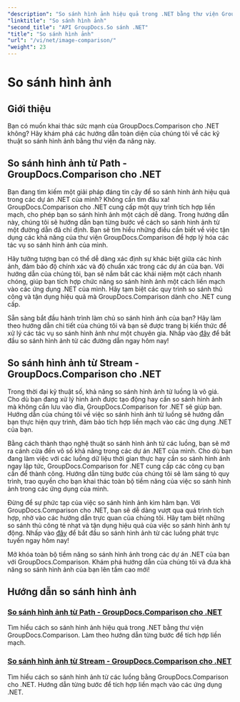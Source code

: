 ```yaml
---
"description": "So sánh hình ảnh hiệu quả trong .NET bằng thư viện GroupDocs.Comparison. Hướng dẫn từng bước để tích hợp liền mạch từ đường dẫn hoặc luồng."
"linktitle": "So sánh hình ảnh"
"second_title": "API GroupDocs.So sánh .NET"
"title": "So sánh hình ảnh"
"url": "/vi/net/image-comparison/"
"weight": 23
---
```


# So sánh hình ảnh


## Giới thiệu

Bạn có muốn khai thác sức mạnh của GroupDocs.Comparison cho .NET không? Hãy khám phá các hướng dẫn toàn diện của chúng tôi về các kỹ thuật so sánh hình ảnh bằng thư viện đa năng này.

## So sánh hình ảnh từ Path - GroupDocs.Comparison cho .NET

Bạn đang tìm kiếm một giải pháp đáng tin cậy để so sánh hình ảnh hiệu quả trong các dự án .NET của mình? Không cần tìm đâu xa! GroupDocs.Comparison cho .NET cung cấp một quy trình tích hợp liền mạch, cho phép bạn so sánh hình ảnh một cách dễ dàng. Trong hướng dẫn này, chúng tôi sẽ hướng dẫn bạn từng bước về cách so sánh hình ảnh từ một đường dẫn đã chỉ định. Bạn sẽ tìm hiểu những điều cần biết về việc tận dụng các khả năng của thư viện GroupDocs.Comparison để hợp lý hóa các tác vụ so sánh hình ảnh của mình.

Hãy tưởng tượng bạn có thể dễ dàng xác định sự khác biệt giữa các hình ảnh, đảm bảo độ chính xác và độ chuẩn xác trong các dự án của bạn. Với hướng dẫn của chúng tôi, bạn sẽ nắm bắt các khái niệm một cách nhanh chóng, giúp bạn tích hợp chức năng so sánh hình ảnh một cách liền mạch vào các ứng dụng .NET của mình. Hãy tạm biệt các quy trình so sánh thủ công và tận dụng hiệu quả mà GroupDocs.Comparison dành cho .NET cung cấp.

Sẵn sàng bắt đầu hành trình làm chủ so sánh hình ảnh của bạn? Hãy làm theo hướng dẫn chi tiết của chúng tôi và bạn sẽ được trang bị kiến thức để xử lý các tác vụ so sánh hình ảnh như một chuyên gia. Nhấp vào [đây](./compare-images-from-path/) để bắt đầu so sánh hình ảnh từ các đường dẫn ngay hôm nay!

## So sánh hình ảnh từ Stream - GroupDocs.Comparison cho .NET

Trong thời đại kỹ thuật số, khả năng so sánh hình ảnh từ luồng là vô giá. Cho dù bạn đang xử lý hình ảnh được tạo động hay cần so sánh hình ảnh mà không cần lưu vào đĩa, GroupDocs.Comparison for .NET sẽ giúp bạn. Hướng dẫn của chúng tôi về việc so sánh hình ảnh từ luồng sẽ hướng dẫn bạn thực hiện quy trình, đảm bảo tích hợp liền mạch vào các ứng dụng .NET của bạn.

Bằng cách thành thạo nghệ thuật so sánh hình ảnh từ các luồng, bạn sẽ mở ra cánh cửa đến vô số khả năng trong các dự án .NET của mình. Cho dù bạn đang làm việc với các luồng dữ liệu thời gian thực hay cần so sánh hình ảnh ngay lập tức, GroupDocs.Comparison for .NET cung cấp các công cụ bạn cần để thành công. Hướng dẫn từng bước của chúng tôi sẽ làm sáng tỏ quy trình, trao quyền cho bạn khai thác toàn bộ tiềm năng của việc so sánh hình ảnh trong các ứng dụng của mình.

Đừng để sự phức tạp của việc so sánh hình ảnh kìm hãm bạn. Với GroupDocs.Comparison cho .NET, bạn sẽ dễ dàng vượt qua quá trình tích hợp, nhờ vào các hướng dẫn trực quan của chúng tôi. Hãy tạm biệt những so sánh thủ công tẻ nhạt và tận dụng hiệu quả của việc so sánh hình ảnh tự động. Nhấp vào [đây](./compare-images-from-stream/) để bắt đầu so sánh hình ảnh từ các luồng phát trực tuyến ngay hôm nay!

Mở khóa toàn bộ tiềm năng so sánh hình ảnh trong các dự án .NET của bạn với GroupDocs.Comparison. Khám phá hướng dẫn của chúng tôi và đưa khả năng so sánh hình ảnh của bạn lên tầm cao mới!
## Hướng dẫn so sánh hình ảnh
### [So sánh hình ảnh từ Path - GroupDocs.Comparison cho .NET](./compare-images-from-path/)
Tìm hiểu cách so sánh hình ảnh hiệu quả trong .NET bằng thư viện GroupDocs.Comparison. Làm theo hướng dẫn từng bước để tích hợp liền mạch.
### [So sánh hình ảnh từ Stream - GroupDocs.Comparison cho .NET](./compare-images-from-stream/)
Tìm hiểu cách so sánh hình ảnh từ các luồng bằng GroupDocs.Comparison cho .NET. Hướng dẫn từng bước để tích hợp liền mạch vào các ứng dụng .NET.